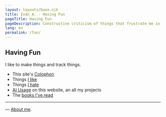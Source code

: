 ```yaml
---
layout: layouts/base.njk
title: Iván A. - Having Fun
pageTitle: Having Fun
pageDescription: Constructive criticism of things that frustrate me in design, technology, and daily life
lang: en
permalink: /fun/
---
```


<div class="fun-page">

## Having Fun

I like to make things and track things.

<ul class="minimal-list">
<li>This site's <a href="/colophon/">Colophon</a></li>
<li>Things <a href="/use/">I like</a></li>
<li>Things <a href="/hate/">I hate</a></li>
<li><a href="/ai/">AI Usage</a> on this website, an all my projects</li>
<li>The <a href="/library/">books I've read</a></li>
<li style="display: none">Some <a href="/photos/">photos</a>, I captured, and want to share</li>
</ul>

</div>

---
— [About me](/whoami/).